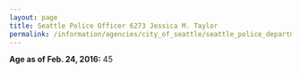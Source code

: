```yaml
---
layout: page
title: Seattle Police Officer 6273 Jessica M. Taylor
permalink: /information/agencies/city_of_seattle/seattle_police_department/copbook/6273/
---
```


**Age as of Feb. 24, 2016:** 45
